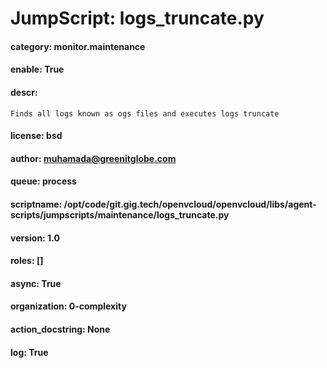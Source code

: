
# JumpScript: logs_truncate.py
        
#### category: monitor.maintenance
#### enable: True
#### descr: 
```
Finds all logs known as ogs files and executes logs truncate

```
#### license: bsd
#### author: muhamada@greenitglobe.com
#### queue: process
#### scriptname: /opt/code/git.gig.tech/openvcloud/openvcloud/libs/agent-scripts/jumpscripts/maintenance/logs_truncate.py
#### version: 1.0
#### roles: []
#### async: True
#### organization: 0-complexity
#### action_docstring: None
#### log: True